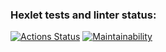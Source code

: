### Hexlet tests and linter status:
[![Actions Status](https://github.com/rkarpushkin/python-project-49/actions/workflows/hexlet-check.yml/badge.svg)](https://github.com/rkarpushkin/python-project-49/actions)
[![Maintainability](https://api.codeclimate.com/v1/badges/54a1cfe9c9283e652c0c/maintainability)](https://codeclimate.com/github/rkarpushkin/python-project-49/maintainability)